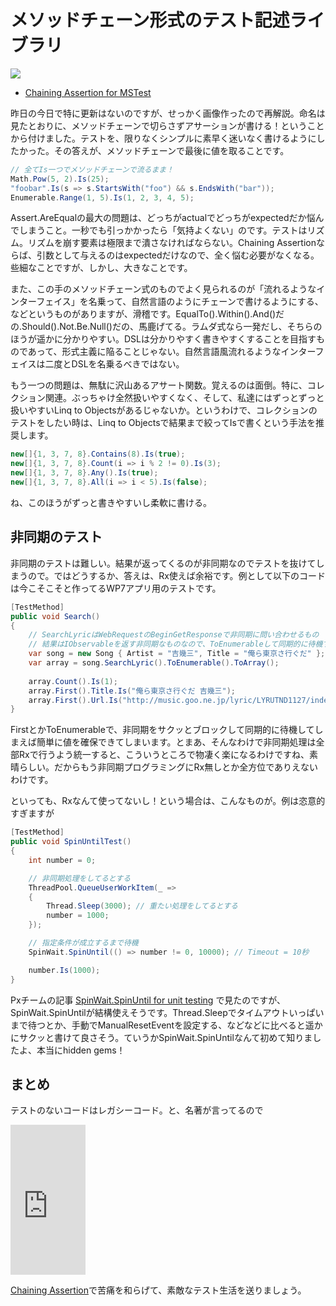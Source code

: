 # メソッドチェーン形式のテスト記述ライブラリ

<p class="noindent">
	<img src="http://neue.cc/wp-content/uploads/image/chaining_assertion.jpg">
</p>

* [Chaining Assertion for MSTest](http://chainingassertion.codeplex.com/ "Chaining Assertion for MSTest")

昨日の今日で特に更新はないのですが、せっかく画像作ったので再解説。命名は見たとおりに、メソッドチェーンで切らさずアサーションが書ける！ということから付けました。テストを、限りなくシンプルに素早く迷いなく書けるようにしたかった。その答えが、メソッドチェーンで最後に値を取ることです。

```csharp
// 全てIs一つでメソッドチェーンで流るまま！
Math.Pow(5, 2).Is(25);
"foobar".Is(s => s.StartsWith("foo") && s.EndsWith("bar"));
Enumerable.Range(1, 5).Is(1, 2, 3, 4, 5);
```

Assert.AreEqualの最大の問題は、どっちがactualでどっちがexpectedだか悩んでしまうこと。一秒でも引っかかったら「気持よくない」のです。テストはリズム。リズムを崩す要素は極限まで潰さなければならない。Chaining Assertionならば、引数として与えるのはexpectedだけなので、全く悩む必要がなくなる。些細なことですが、しかし、大きなことです。

また、この手のメソッドチェーン式のものでよく見られるのが「流れるようなインターフェイス」を名乗って、自然言語のようにチェーンで書けるようにする、などというものがありますが、滑稽です。EqualTo().Within().And()だの.Should().Not.Be.Null()だの、馬鹿げてる。ラムダ式なら一発だし、そちらのほうが遥かに分かりやすい。DSLは分かりやすく書きやすくすることを目指すものであって、形式主義に陥ることじゃない。自然言語風流れるようなインターフェイスは二度とDSLを名乗るべきではない。

もう一つの問題は、無駄に沢山あるアサート関数。覚えるのは面倒。特に、コレクション関連。ぶっちゃけ全然扱いやすくなく、そして、私達にはずっとずっと扱いやすいLinq to Objectsがあるじゃないか。というわけで、コレクションのテストをしたい時は、Linq to Objectsで結果まで絞ってIsで書くという手法を推奨します。

```csharp
new[]{1, 3, 7, 8}.Contains(8).Is(true);
new[]{1, 3, 7, 8}.Count(i => i % 2 != 0).Is(3);
new[]{1, 3, 7, 8}.Any().Is(true);
new[]{1, 3, 7, 8}.All(i => i < 5).Is(false);
```

ね、このほうがずっと書きやすいし柔軟に書ける。

非同期のテスト
---
非同期のテストは難しい。結果が返ってくるのが非同期なのでテストを抜けてしまうので。ではどうするか、答えは、Rx使えば余裕です。例として以下のコードは今こそこそと作ってるWP7アプリ用のテストです。

```csharp
[TestMethod]
public void Search()
{
    // SearchLyricはWebRequestのBeginGetResponseで非同期に問い合わせるもの
    // 結果はIObservableを返す非同期なものなので、ToEnumerableして同期的に待機する
    var song = new Song { Artist = "吉幾三", Title = "俺ら東京さ行ぐだ" };
    var array = song.SearchLyric().ToEnumerable().ToArray();
    
    array.Count().Is(1);
    array.First().Title.Is("俺ら東京さ行ぐだ 吉幾三");
    array.First().Url.Is("http://music.goo.ne.jp/lyric/LYRUTND1127/index.html");
}
```

FirstとかToEnumerableで、非同期をサクッとブロックして同期的に待機してしまえば簡単に値を確保できてしまいます。とまあ、そんなわけで非同期処理は全部Rxで行うよう統一すると、こういうところで物凄く楽になるわけですね、素晴らしい。だからもう非同期プログラミングにRx無しとか全方位でありえないわけです。

といっても、Rxなんて使ってないし！という場合は、こんなものが。例は恣意的すぎますが

```csharp
[TestMethod]
public void SpinUntilTest()
{
    int number = 0;

    // 非同期処理をしてるとする
    ThreadPool.QueueUserWorkItem(_ =>
    {
        Thread.Sleep(3000); // 重たい処理をしてるとする
        number = 1000;
    });

    // 指定条件が成立するまで待機
    SpinWait.SpinUntil(() => number != 0, 10000); // Timeout = 10秒

    number.Is(1000);
}
```

Pxチームの記事 [SpinWait.SpinUntil for unit testing](http://blogs.msdn.com/b/pfxteam/archive/2011/02/15/10129633.aspx "SpinWait.SpinUntil for unit testing - Parallel Programming with .NET - Site Home - MSDN Blogs") で見たのですが、SpinWait.SpinUntilが結構使えそうです。Thread.Sleepでタイムアウトいっぱいまで待つとか、手動でManualResetEventを設定する、などなどに比べると遥かにサクッと書けて良さそう。ていうかSpinWait.SpinUntilなんて初めて知りましたよ、本当にhidden gems！

まとめ
---
テストのないコードはレガシーコード。と、名著が言ってるので

<iframe src="http://rcm-jp.amazon.co.jp/e/cm?lt1=_blank&#038;bc1=000000&#038;IS2=1&#038;bg1=FFFFFF&#038;fc1=000000&#038;lc1=0000FF&#038;t=ilsgeometrati-22&#038;o=9&#038;p=8&#038;l=as1&#038;m=amazon&#038;f=ifr&#038;md=1X69VDGQCMF7Z30FM082&#038;asins=4798116831" style="width:120px;height:240px;" scrolling="no" marginwidth="0" marginheight="0" frameborder="0"></iframe>

[Chaining Assertion](http://chainingassertion.codeplex.com/ "Chaining Assertion for MSTest")で苦痛を和らげて、素敵なテスト生活を送りましょう。